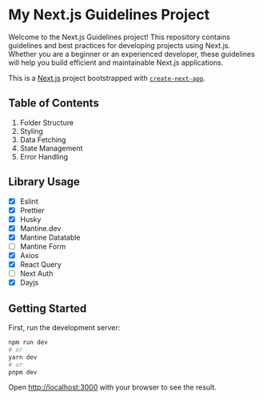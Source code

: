 # My Next.js Guidelines Project

Welcome to the Next.js Guidelines project! This repository contains guidelines and best practices for developing projects using Next.js. Whether you are a beginner or an experienced developer, these guidelines will help you build efficient and maintainable Next.js applications.

This is a [Next.js](https://nextjs.org/) project bootstrapped with [`create-next-app`](https://github.com/vercel/next.js/tree/canary/packages/create-next-app).

## Table of Contents

1. Folder Structure
2. Styling
3. Data Fetching
4. State Management
5. Error Handling

## Library Usage

- [x] Eslint
- [x] Prettier
- [x] Husky
- [x] Mantine.dev
- [x] Mantine Datatable
- [ ] Mantine Form
- [x] Axios
- [x] React Query
- [ ] Next Auth
- [x] Dayjs

## Getting Started

First, run the development server:

```bash
npm run dev
# or
yarn dev
# or
pnpm dev
```

Open [http://localhost:3000](http://localhost:3000) with your browser to see the result.
